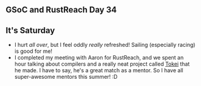 ## GSoC and RustReach Day 34

## It's Saturday

- I hurt *all over*, but I feel oddly *really* refreshed! Sailing (especially racing) is good for me!
- I completed my meeting with Aaron for RustReach, and we spent an hour talking about compilers and a really
  neat project called [Tokei](https://github.com/Aaronepower/tokei) that he made. I have to say, he's a great match
  as a mentor. So I have all super-awesome mentors this summer! :D
